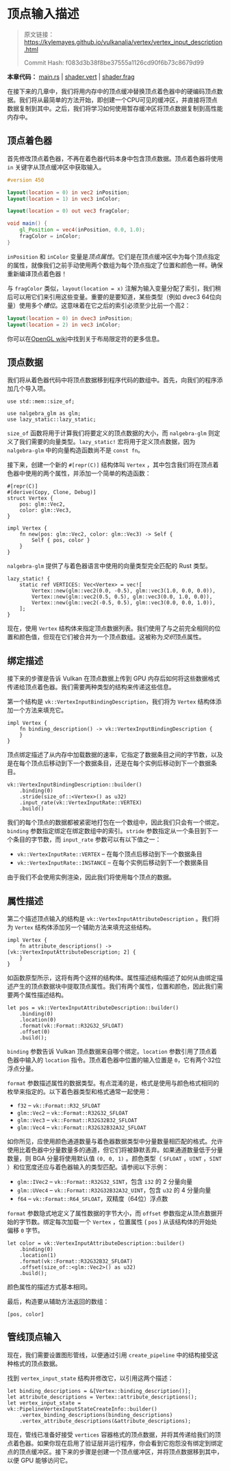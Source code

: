 # 顶点输入描述

> 原文链接：<https://kylemayes.github.io/vulkanalia/vertex/vertex_input_description.html>
> 
> Commit Hash: f083d3b38f8be37555a1126cd90f6b73c8679d99

**本章代码：** [main.rs](https://github.com/KyleMayes/vulkanalia/tree/master/tutorial/src/17_vertex_input.rs) | [shader.vert](https://github.com/KyleMayes/vulkanalia/tree/master/tutorial/shaders/17/shader.vert) | [shader.frag](https://github.com/KyleMayes/vulkanalia/tree/master/tutorial/shaders/17/shader.frag)

在接下来的几章中，我们将用内存中的顶点缓冲替换顶点着色器中的硬编码顶点数据。我们将从最简单的方法开始，即创建一个CPU可见的缓冲区，并直接将顶点数据复制到其中。之后，我们将学习如何使用暂存缓冲区将顶点数据复制到高性能内存中。

## 顶点着色器

首先修改顶点着色器，不再在着色器代码本身中包含顶点数据。顶点着色器将使用 `in` 关键字从顶点缓冲区中获取输入。

```glsl
#version 450

layout(location = 0) in vec2 inPosition;
layout(location = 1) in vec3 inColor;

layout(location = 0) out vec3 fragColor;

void main() {
    gl_Position = vec4(inPosition, 0.0, 1.0);
    fragColor = inColor;
}
```

`inPosition` 和 `inColor` 变量是*顶点属性*。它们是在顶点缓冲区中为每个顶点指定的属性，就像我们之前手动使用两个数组为每个顶点指定了位置和颜色一样。确保重新编译顶点着色器！

与 `fragColor` 类似，`layout(location = x)` 注解为输入变量分配了索引，我们稍后可以用它们来引用这些变量。重要的是要知道，某些类型（例如 dvec3 64位向量）使用多个*槽位*。这意味着在它之后的索引必须至少比前一个高2：

```glsl
layout(location = 0) in dvec3 inPosition;
layout(location = 2) in vec3 inColor;
```

你可以在[OpenGL wiki](https://www.khronos.org/opengl/wiki/Layout_Qualifier_(GLSL))中找到关于布局限定符的更多信息。

## 顶点数据

我们将从着色器代码中将顶点数据移到程序代码的数组中。首先，向我们的程序添加几个导入项。

```rust,noplaypen
use std::mem::size_of;

use nalgebra_glm as glm;
use lazy_static::lazy_static;
```

`size_of` 函数将用于计算我们将要定义的顶点数据的大小，而 `nalgebra-glm` 则定义了我们需要的向量类型。`lazy_static!` 宏将用于定义顶点数据，因为 `nalgebra-glm` 中的向量构造函数尚不是 `const fn`。

接下来，创建一个新的 `#[repr(C)]` 结构体叫 `Vertex` ，其中包含我们将在顶点着色器中使用的两个属性，并添加一个简单的构造函数：

```rust,noplaypen
#[repr(C)]
#[derive(Copy, Clone, Debug)]
struct Vertex {
    pos: glm::Vec2,
    color: glm::Vec3,
}

impl Vertex {
    fn new(pos: glm::Vec2, color: glm::Vec3) -> Self {
        Self { pos, color }
    }
}
```

`nalgebra-glm` 提供了与着色器语言中使用的向量类型完全匹配的 Rust 类型。

```rust,noplaypen
lazy_static! {
    static ref VERTICES: Vec<Vertex> = vec![
        Vertex::new(glm::vec2(0.0, -0.5), glm::vec3(1.0, 0.0, 0.0)),
        Vertex::new(glm::vec2(0.5, 0.5), glm::vec3(0.0, 1.0, 0.0)),
        Vertex::new(glm::vec2(-0.5, 0.5), glm::vec3(0.0, 0.0, 1.0)),
    ];
}
```

现在，使用 `Vertex` 结构体来指定顶点数据列表。我们使用了与之前完全相同的位置和颜色值，但现在它们被合并为一个顶点数组。这被称为*交织*顶点属性。

## 绑定描述

接下来的步骤是告诉 Vulkan 在顶点数据上传到 GPU 内存后如何将这些数据格式传递给顶点着色器。我们需要两种类型的结构来传递这些信息。

第一个结构是 `vk::VertexInputBindingDescription`，我们将为 `Vertex` 结构体添加一个方法来填充它。

```rust,noplaypen
impl Vertex {
    fn binding_description() -> vk::VertexInputBindingDescription {
    }
}
```

顶点绑定描述了从内存中加载数据的速率，它指定了数据条目之间的字节数，以及是在每个顶点后移动到下一个数据条目，还是在每个实例后移动到下一个数据条目。

```rust,noplaypen
vk::VertexInputBindingDescription::builder()
    .binding(0)
    .stride(size_of::<Vertex>() as u32)
    .input_rate(vk::VertexInputRate::VERTEX)
    .build()
```

我们的每个顶点的数据都被紧密地打包在一个数组中，因此我们只会有一个绑定。`binding` 参数指定绑定在绑定数组中的索引。`stride` 参数指定从一个条目到下一个条目的字节数，而 `input_rate` 参数可以有以下值之一：

* `vk::VertexInputRate::VERTEX` &ndash; 在每个顶点后移动到下一个数据条目
* `vk::VertexInputRate::INSTANCE` &ndash; 在每个实例后移动到下一个数据条目

由于我们不会使用实例渲染，因此我们将使用每个顶点的数据。

## 属性描述

第二个描述顶点输入的结构是 `vk::VertexInputAttributeDescription` 。我们将为 `Vertex` 结构体添加另一个辅助方法来填充这些结构。

```rust,noplaypen
impl Vertex {
    fn attribute_descriptions() -> [vk::VertexInputAttributeDescription; 2] {
    }
}
```

如函数原型所示，这将有两个这样的结构体。属性描述结构描述了如何从由绑定描述产生的顶点数据块中提取顶点属性。我们有两个属性，位置和颜色，因此我们需要两个属性描述结构。

```rust,noplaypen
let pos = vk::VertexInputAttributeDescription::builder()
    .binding(0)
    .location(0)
    .format(vk::Format::R32G32_SFLOAT)
    .offset(0)
    .build();
```

`binding` 参数告诉 Vulkan 顶点数据来自哪个绑定。`location` 参数引用了顶点着色器中输入的 `location` 指令。顶点着色器中位置的输入位置是 `0`，它有两个32位浮点分量。

`format` 参数描述属性的数据类型。有点混淆的是，格式是使用与颜色格式相同的枚举来指定的。以下着色器类型和格式通常一起使用：

* `f32` &ndash; `vk::Format::R32_SFLOAT`&nbsp;
* `glm::Vec2` &ndash; `vk::Format::R32G32_SFLOAT`&nbsp;
* `glm::Vec3` &ndash; `vk::Format::R32G32B32_SFLOAT`&nbsp;
* `glm::Vec4` &ndash; `vk::Format::R32G32B32A32_SFLOAT`&nbsp;

如你所见，应使用颜色通道数量与着色器数据类型中分量数量相匹配的格式。允许使用比着色器中分量数量多的通道，但它们将被静默丢弃。如果通道数量低于分量数量，则 BGA 分量将使用默认值 `(0, 0, 1)` 。颜色类型（ `SFLOAT` ，`UINT` ，`SINT` ）和位宽度还应与着色器输入的类型匹配。请参阅以下示例：

* `glm::IVec2` &ndash; `vk::Format::R32G32_SINT`，包含 `i32` 的 2 分量向量
* `glm::UVec4` &ndash; `vk::Format::R32G32B32A32_UINT`，包含 `u32` 的 4 分量向量
* `f64` &ndash; `vk::Format::R64_SFLOAT`，双精度（64位）浮点数

`format` 参数隐式地定义了属性数据的字节大小，而 `offset` 参数指定从顶点数据开始的字节数。绑定每次加载一个 `Vertex` ，位置属性 ( `pos` ) 从该结构体的开始处偏移 `0` 字节。

```rust,noplaypen
let color = vk::VertexInputAttributeDescription::builder()
    .binding(0)
    .location(1)
    .format(vk::Format::R32G32B32_SFLOAT)
    .offset(size_of::<glm::Vec2>() as u32)
    .build();
```

颜色属性的描述方式基本相同。

最后，构造要从辅助方法返回的数组：

```rust,noplaypen
[pos, color]
```

## 管线顶点输入

现在，我们需要设置图形管线，以便通过引用 `create_pipeline` 中的结构接受这种格式的顶点数据。

找到 `vertex_input_state` 结构并修改它，以引用这两个描述：

```rust,noplaypen
let binding_descriptions = &[Vertex::binding_description()];
let attribute_descriptions = Vertex::attribute_descriptions();
let vertex_input_state = vk::PipelineVertexInputStateCreateInfo::builder()
    .vertex_binding_descriptions(binding_descriptions)
    .vertex_attribute_descriptions(&attribute_descriptions);
```

现在，管线已准备好接受 `vertices` 容器格式的顶点数据，并将其传递给我们的顶点着色器。如果你现在启用了验证层并运行程序，你会看到它抱怨没有绑定到绑定点的顶点缓冲区。接下来的步骤是创建一个顶点缓冲区，并将顶点数据移到其中，以便 GPU 能够访问它。
